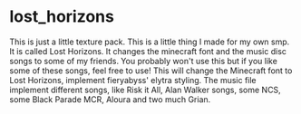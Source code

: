 # lost_horizons
This is just a little texture pack. This is a little thing I made for my own smp. It is called Lost Horizons. It changes the minecraft font and the music disc songs to some of my friends. You probably won't use this but if you like some of these songs, feel free to use!
This will change the Minecraft font to Lost Horizons, implement fieryabyss' elytra styling. The music file implement different songs, like Risk it All, Alan Walker songs, some NCS, some Black Parade MCR, Aloura and two much Grian.
